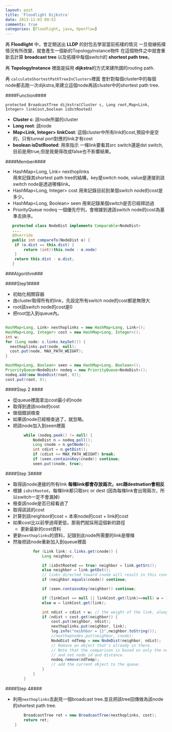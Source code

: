 ```yaml
---
layout: post
title: 'Floodlight Dijkstra'
date: 2013-11-03 09:52
comments: true
categories: [Floodlight, java, Openflow]
---
```

再 **Floodlight** 中，會定期送出 **LLDP** 的封包去學習當前拓樸的情況
一旦發線拓樸情況有所改變，就會產生一個新的TopologyInstance物件
在這個物件之中就會重新去計算 **broadcast tree** 以及拓樸中每個switch的 **shortest path tree**。

再 **TopologyInstance** 裡面是採用 **dijkstra**的方式來建所謂的routing path.

再 `calculateShortestPathTreeInClusters`裡面
會針對每個cluster中的每個node都去跑一次dijkstra,來建立這個node再該cluster中的shortest path tree.
<!--more-->

####Function####

`protected BroadcastTree dijkstra(Cluster c, Long root,Map<Link, Integer> linkCost,boolean isDstRooted)`

- **Cluster c**: 該node所屬的cluster
- **Long root**: 該node
- **Map<Link, Integer> linkCost**: 這個cluster中所有link的cost,預設中是空的，只有tunnal port對應的link才有cost
- **boolean isDstRooted**: 用來指示 一條link要看其src switch還是dst switch,目前是用true,但是我覺得改成false也不影響結果。

####Member####

-  HashMap<Long, Link> nexthoplinks   
   用來記錄其shortest path tree的結構，key是switch node, value是連接到該switch node是透過哪條link。
-  HashMap<Long, Integer> cost
   用來記錄目前到某個switch node的cost是多少。
-  HashMap<Long, Boolean> seen
   用來記錄某個switch是否已經拜訪過
-  PriorityQueue<NodeDist> nodeq
   一個優先佇列，會根據到達該switch node的cost為基準去排序。
   
 
``` java
   protected class NodeDist implements Comparable<NodeDist> 
   ....
   @Override
   public int compareTo(NodeDist o) {
   	if (o.dist == this.dist) {
  		return (int)(this.node - o.node)
    }
    return this.dist - o.dist;
   }
```
   

###Algorithm###


####Step1####
- 初始化相關容器
- 由cluster取得所有的link，先設定所有switch node的cost都是無限大
- root該switch node的cost是0
- 把root加入到queue內。



``` java

HashMap<Long, Link> nexthoplinks = new HashMap<Long, Link>();
HashMap<Long, Integer> cost = new HashMap<Long, Integer>();
int w;
for (Long node: c.links.keySet()) {
  nexthoplinks.put(node, null);
  cost.put(node, MAX_PATH_WEIGHT);
}

HashMap<Long, Boolean> seen = new HashMap<Long, Boolean>();
PriorityQueue<NodeDist> nodeq = new PriorityQueue<NodeDist>();
nodeq.add(new NodeDist(root, 0));
cost.put(root, 0);

```

####Step 2 ####
- 從queue裡面拿出cost最小的node
- 取得到達該node的cost
- 做個錯誤檢查
- 如果該node已經檢查過了，就忽略。
- 把該node加入到seen裡面


``` java
        while (nodeq.peek() != null) {
            NodeDist n = nodeq.poll();
            Long cnode = n.getNode();
            int cdist = n.getDist();
            if (cdist >= MAX_PATH_WEIGHT) break;
            if (seen.containsKey(cnode)) continue;
            seen.put(cnode, true);
```

####Step 3####
-  取得該node連接的所有link **每條link都會存放兩次，src跟destnation會相反**
-  根據 `isDstRooted`，每條link都只取src or dest (因為每條link會出現兩次，所以switch一定不會漏掉)
-  檢查該node是否已經看過了
-  取得該該的cost
-  計算到該neighbor的cost = 本來node的cost + link的cost
-  如果cost比以前學過得更低，那我們就採用這個新的路徑
	- 更新最新的cost資料
  - 更新`nexthoplinks`的資料，記錄到此node所需要的link是哪條
  - 然後把該node重新加入到queue裡面

``` java
            for (Link link: c.links.get(cnode)) {
                Long neighbor;

                if (isDstRooted == true) neighbor = link.getSrc();
                else neighbor = link.getDst();
                // links directed toward cnode will result in this condition
                if (neighbor.equals(cnode)) continue;

                if (seen.containsKey(neighbor)) continue;

                if (linkCost == null || linkCost.get(link)==null) w = 1;
                else w = linkCost.get(link);

                int ndist = cdist + w; // the weight of the link, always 1 in current version of floodlight.
                if (ndist < cost.get(neighbor)) {
                    cost.put(neighbor, ndist);
                    nexthoplinks.put(neighbor, link);
                    log.info("neibhbor = {}",neighbor.toString());
                    //nexthopnodes.put(neighbor, cnode);
                    NodeDist ndTemp = new NodeDist(neighbor, ndist);
                    // Remove an object that's already in there.
                    // Note that the comparison is based on only the node id,
                    // and not node id and distance.
                    nodeq.remove(ndTemp);
                    // add the current object to the queue.
                }
            }
        }
```
####Step 4####
- 利用`nexthoplinks`去創見一個broadcast tree.並且把該tree回傳做為該node的shortest path tree.

``` java
        BroadcastTree ret = new BroadcastTree(nexthoplinks, cost);
        return ret;
    }

```
